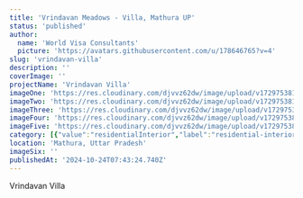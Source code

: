 ```yaml
---
title: 'Vrindavan Meadows - Villa, Mathura UP'
status: 'published'
author:
  name: 'World Visa Consultants'
  picture: 'https://avatars.githubusercontent.com/u/178646765?v=4'
slug: 'vrindavan-villa'
description: ''
coverImage: ''
projectName: 'Vrindavan Villa'
imageOne: 'https://res.cloudinary.com/djvvz62dw/image/upload/v1729753815/greywall/projects/Vrindavan%20Villa/vrindavan-1_qd7t9c.jpg'
imageTwo: 'https://res.cloudinary.com/djvvz62dw/image/upload/v1729753816/greywall/projects/Vrindavan%20Villa/vrindavan-3_taiw3v.jpg'
imageThree: 'https://res.cloudinary.com/djvvz62dw/image/upload/v1729753818/greywall/projects/Vrindavan%20Villa/vrindavan-4_qcm083.jpg'
imageFour: 'https://res.cloudinary.com/djvvz62dw/image/upload/v1729753820/greywall/projects/Vrindavan%20Villa/vrindavan-9_oqrtei.jpg'
imageFive: 'https://res.cloudinary.com/djvvz62dw/image/upload/v1729753818/greywall/projects/Vrindavan%20Villa/vrindavan-7_ekkx25.jpg'
category: [{"value":"residentialInterior","label":"residential-interior"}]
location: 'Mathura, Uttar Pradesh'
imageSix: ''
publishedAt: '2024-10-24T07:43:24.740Z'
---
```


Vrindavan Villa